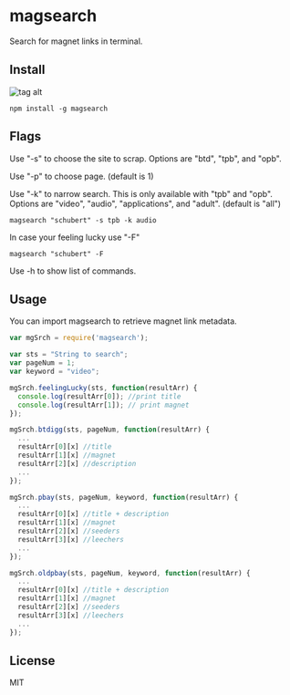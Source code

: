 # magsearch #

Search for magnet links in terminal.


## Install ##
![tag alt](https://travis-ci.org/roecrew/magsearch.svg?branch=master)
```
npm install -g magsearch
```

## Flags ##

Use "-s" to choose the site to scrap.
Options are "btd", "tpb", and "opb".
  
Use "-p" to choose page. (default is 1)

Use "-k" to narrow search. This is only available with "tpb" and "opb".
Options are "video", "audio", "applications", and "adult". (default is "all")
  ```
magsearch "schubert" -s tpb -k audio
  ```
  
  In case your feeling lucky use "-F"
  ```
magsearch "schubert" -F
  ```
  Use -h to show list of commands.

## Usage ##

You can import magsearch to retrieve magnet link metadata.
  ```js
  var mgSrch = require('magsearch');
  
  var sts = "String to search";
  var pageNum = 1;
  var keyword = "video";
  
  mgSrch.feelingLucky(sts, function(resultArr) {
	console.log(resultArr[0]); //print title
	console.log(resultArr[1]); // print magnet
  });
  
  mgSrch.btdigg(sts, pageNum, function(resultArr) {
    ...    
	resultArr[0][x] //title
	resultArr[1][x] //magnet
	resultArr[2][x] //description
	...
  });
  
  mgSrch.pbay(sts, pageNum, keyword, function(resultArr) {
    ...    
	resultArr[0][x] //title + description
	resultArr[1][x] //magnet
	resultArr[2][x] //seeders
	resultArr[3][x] //leechers
	...
  });
  
  mgSrch.oldpbay(sts, pageNum, keyword, function(resultArr) {
    ...    
	resultArr[0][x] //title + description
	resultArr[1][x] //magnet
	resultArr[2][x] //seeders
	resultArr[3][x] //leechers
	...
  });
  ```

## License ##
MIT
